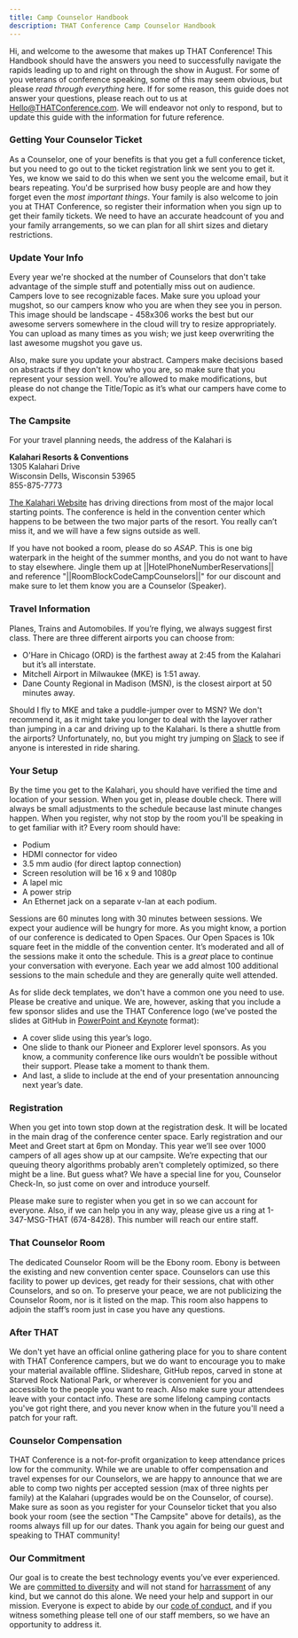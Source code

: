 ```yaml
---
title: Camp Counselor Handbook
description: THAT Conference Camp Counselor Handbook
---
```


Hi, and welcome to the awesome that makes up THAT Conference! This Handbook should have the answers you need to successfully navigate
the rapids leading up to and right on through the show in August. For some of you veterans of conference speaking, some of this may seem
obvious, but please <em>read through everything</em> here. If for some reason, this guide does not answer your questions, please reach out to us at
[Hello@THATConference.com](mailto:Hello@THATConference). We will endeavor not only to respond, but to update this guide
with the information for future reference.

### Getting Your Counselor Ticket

As a Counselor, one of your benefits is that you get a full conference ticket, but you need to go out to the ticket registration link we sent you to get it.
Yes, we know we said to do this when we sent you the welcome email, but it bears repeating. You'd be surprised how busy people are and how they forget even the <i>most important things</i>.
Your family is also welcome to join you at THAT Conference, so register their information when you sign up to get their family tickets.
We need to have an accurate headcount of you and your family arrangements, so we can plan for all shirt sizes and dietary restrictions.

### Update Your Info

Every year we're shocked at the number of Counselors that don't take advantage of the simple stuff and potentially miss out on audience. Campers
love to see recognizable faces. Make sure you upload your mugshot, so our campers know who you are when they see you in person. This image
should be landscape - 458x306 works the best but our awesome servers somewhere in the cloud will try to resize appropriately. You can upload
as many times as you wish; we just keep overwriting the last awesome mugshot you gave us.

Also, make sure you update your abstract. Campers make decisions based on abstracts if they don't know who you are, so make sure that
you represent your session well. You’re allowed to make modifications, but please do not change the Title/Topic as it’s what our campers
have come to expect.

### The Campsite

For your travel planning needs, the address of the Kalahari is

**Kalahari Resorts & Conventions** <br/>
1305 Kalahari Drive <br/>
Wisconsin Dells, Wisconsin 53965 <br/>
855-875-7773 <br/>

<a href="https://www.kalahariresorts.com/wisconsin/help/directions-maps-and-hours/" target=_blank>The Kalahari Website</a> has driving directions from most of
the major local starting points. The conference is held in the convention center which happens to be between the two major parts of the resort.
You really can’t miss it, and we will have a few signs outside as well.

If you have not booked a room, please do so _ASAP_. This is one big waterpark in the height of the summer months, and you do not want to have
to stay elsewhere. Jingle them up at ||HotelPhoneNumberReservations|| and reference "||RoomBlockCodeCampCounselors||" for our discount and make sure to let them know you are a Counselor (Speaker).

### Travel Information

Planes, Trains and Automobiles. If you’re flying, we always suggest first class. There are three different airports you can choose from:

- O'Hare in Chicago (ORD) is the farthest away at 2:45 from the Kalahari but it’s all interstate.
- Mitchell Airport in Milwaukee (MKE) is 1:51 away.
- Dane County Regional in Madison (MSN), is the closest airport at 50 minutes away.

Should I fly to MKE and take a puddle-jumper over to MSN? We don't recommend it, as it might take you longer to deal with the layover rather
than jumping in a car and driving up to the Kalahari. Is there a shuttle from the airports? Unfortunately, no, but you might try jumping
on [Slack](https://thatslack.thatconference.com/) to see if anyone is interested in ride sharing.

### Your Setup

By the time you get to the Kalahari, you should have verified the time and location of your session. When you get in, please double check.
There will always be small adjustments to the schedule because last minute changes happen. When you register, why not stop by the room you'll
be speaking in to get familiar with it? Every room should have:

- Podium
- HDMI connector for video
- 3.5 mm audio (for direct laptop connection)
- Screen resolution will be 16 x 9 and 1080p
- A lapel mic
- A power strip
- An Ethernet jack on a separate v-lan at each podium. 

Sessions are 60 minutes long with 30 minutes between sessions. We expect your audience will be hungry for more. As you might know, a
portion of our conference is dedicated to Open Spaces. Our Open Spaces is 10k square feet in the middle of the convention center. It’s
moderated and all of the sessions make it onto the schedule. This is a _great_ place to continue your conversation with everyone. Each
year we add almost 100 additional sessions to the main schedule and they are generally quite well attended.

As for slide deck templates, we don't have a common one you need to use. Please be creative and unique. We are, however, asking that you include
a few sponsor slides and use the THAT Conference logo (we've posted the slides at GitHub in <a href="https://github.com/ThatConference/that-branding/tree/master/Speaker%20Slides" target=_blank><span class="glyphicon glyphicon-download-alt"></span>PowerPoint and Keynote</a>
format):

- A cover slide using this year’s logo.
- One slide to thank our Pioneer and Explorer level sponsors. As you know, a community conference like ours wouldn’t be possible without their support. Please take a moment to thank them.
- And last, a slide to include at the end of your presentation announcing next year’s date.

### Registration

When you get into town stop down at the registration desk. It will be located in the main drag of the conference center space.
Early registration and our Meet and Greet start at 6pm on Monday. This year we’ll see over 1000 campers of all ages show up at our campsite.
We’re expecting that our queuing theory algorithms probably aren't completely optimized, so there might be a line. But guess what? We have a special line for you, Counselor Check-In, so just come on over and introduce yourself.

Please make sure to register when you get in so we can account for everyone. Also, if we can help you in any way, please give us a ring
at 1-347-MSG-THAT (674-8428). This number will reach our entire staff.

### That Counselor Room

The dedicated Counselor Room will be the Ebony room. Ebony is between the existing and new convention center space.
Counselors can use this facility to power up devices, get ready for their sessions, chat with other Counselors, and so on. To preserve your
peace, we are not publicizing the Counselor Room, nor is it listed on the map. This room also happens to adjoin the staff’s room just in case
you have any questions.

### After THAT

We don't yet have an official online gathering place for you to share content with THAT Conference campers, but we do want to encourage
you to make your material available offline. Slideshare, GitHub repos, carved in stone at Starved Rock National Park, or wherever is convenient
for you and accessible to the people you want to reach. Also make sure your attendees leave with your contact info. These are some lifelong
camping contacts you've got right there, and you never know when in the future you'll need a patch for your raft.

### Counselor Compensation

THAT Conference is a not-for-profit organization to keep attendance prices low for the community. While we are unable to offer compensation and travel expenses for our Counselors, we are happy to announce that we are able to comp two nights per accepted session (max of three nights per family) at the Kalahari (upgrades would be on the Counselor, of course). Make sure as soon as you register for your Counselor ticket that you also book your room (see the section "The Campsite" above for details), as the rooms always fill up for our dates. Thank you again for being our guest and speaking to THAT community!

### Our Commitment

Our goal is to create the best technology events you’ve ever experienced. We are [committed to diversity](commitment-to-diversity)
and will not stand for [harrassment](anti-harassment-policy) of any kind, but we cannot do this alone. We
need your help and support in our mission. Everyone is expect to abide by our [code of conduct](code-of-conduct),
and if you witness something please tell one of our staff members, so we have an opportunity to address it.
